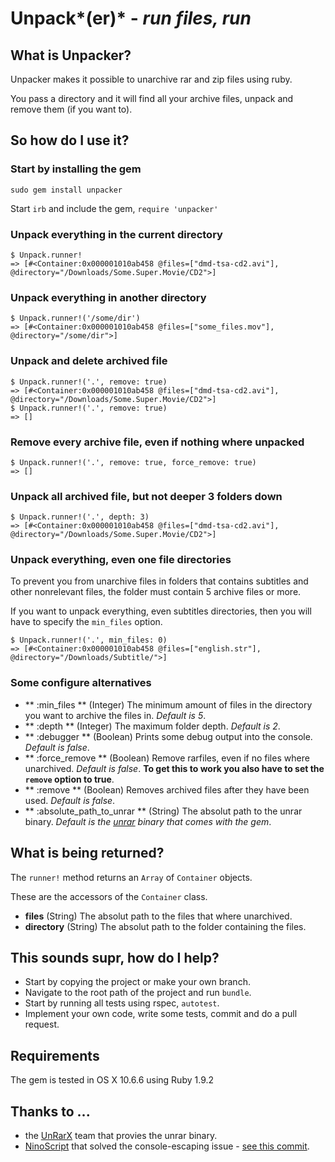 # Unpack*(er)* - *run files, run*

## What is Unpacker?

Unpacker makes it possible to unarchive rar and zip files using ruby.

You pass a directory and it will find all your archive files, unpack and remove them (if you want to).

## So how do I use it?

### Start by installing the gem

    sudo gem install unpacker

Start `irb` and include the gem, `require 'unpacker'`

### Unpack everything in the current directory

    $ Unpack.runner!
    => [#<Container:0x000001010ab458 @files=["dmd-tsa-cd2.avi"], @directory="/Downloads/Some.Super.Movie/CD2">]

### Unpack everything in another directory

    $ Unpack.runner!('/some/dir')
    => [#<Container:0x000001010ab458 @files=["some_files.mov"], @directory="/some/dir">]

### Unpack and delete archived file

    $ Unpack.runner!('.', remove: true)
    => [#<Container:0x000001010ab458 @files=["dmd-tsa-cd2.avi"], @directory="/Downloads/Some.Super.Movie/CD2">]
    $ Unpack.runner!('.', remove: true)
    => []

### Remove every archive file, even if nothing where unpacked

    $ Unpack.runner!('.', remove: true, force_remove: true)
    => []
    
### Unpack all archived file, but not deeper 3 folders down
    
    $ Unpack.runner!('.', depth: 3)
    => [#<Container:0x000001010ab458 @files=["dmd-tsa-cd2.avi"], @directory="/Downloads/Some.Super.Movie/CD2">]
    
### Unpack everything, even one file directories

To prevent you from unarchive files in folders that contains subtitles and other nonrelevant files, the folder must contain 5 archive files or more.

If you want to unpack everything, even subtitles directories, then you will have to specify the `min_files` option.

    $ Unpack.runner!('.', min_files: 0)
    => [#<Container:0x000001010ab458 @files=["english.str"], @directory="/Downloads/Subtitle/">]

### Some configure alternatives

- ** :min_files ** (Integer) The minimum amount of files in the directory you want to archive the files in. *Default is 5*.
- ** :depth ** (Integer) The maximum folder depth. *Default is 2*.
- ** :debugger ** (Boolean) Prints some debug output into the console. *Default is false*.
- ** :force_remove ** (Boolean) Remove rarfiles, even if no files where unarchived. *Default is false*. **To get this to work you also have to set the `remove` option to true**.
- ** :remove ** (Boolean) Removes archived files after they have been used. *Default is false*.
- ** :absolute_path_to_unrar ** (String) The absolut path to the unrar binary. *Default is the [unrar](http://homepage.mac.com/pnoriega/unrar.html) binary that comes with the gem*.

## What is being returned?

The `runner!` method returns an `Array` of `Container` objects. 

These are the accessors of the `Container` class.

- **files** (String) The absolut path to the files that where unarchived.
- **directory** (String) The absolut path to the folder containing the files.

## This sounds supr, how do I help?

- Start by copying the project or make your own branch.
- Navigate to the root path of the project and run `bundle`.
- Start by running all tests using rspec, `autotest`.
- Implement your own code, write some tests, commit and do a pull request.

## Requirements

The gem is tested in OS X 10.6.6 using Ruby 1.9.2

## Thanks to ...

- the [UnRarX](http://homepage.mac.com/pnoriega/unrar.html) team that provies the unrar binary.
- [NinoScript](https://github.com/NinoScript) that solved the console-escaping issue - [see this commit](https://github.com/oleander/Unpacker/commit/dd7e46200a490c7af9fc5f770127291192a818f5).